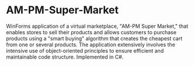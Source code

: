 # AM-PM-Super-Market
WinForms application of a virtual marketplace, "AM-PM Super Market," that enables stores to sell their products and allows customers to purchase products using a "smart buying" algorithm that creates the cheapest cart from one or several products. The application extensively involves the intensive use of object-oriented principles to ensure efficient and maintainable code structure. Implemented in C#.
